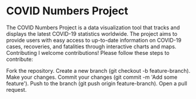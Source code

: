 # COVID Numbers Project 
 The COVID Numbers Project is a data visualization tool that tracks and displays the latest COVID-19 statistics worldwide.
 The project aims to provide users with easy access to up-to-date information on COVID-19 cases, recoveries, and fatalities through interactive charts and maps.
 Contributing
I welcome contributions! Please follow these steps to contribute:

Fork the repository.
Create a new branch (git checkout -b feature-branch).
Make your changes.
Commit your changes (git commit -m 'Add some feature').
Push to the branch (git push origin feature-branch).
Open a pull request.
